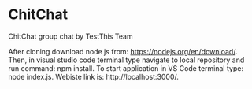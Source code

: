 # ChitChat
ChitChat group chat by TestThis Team

After cloning download node js from: https://nodejs.org/en/download/.
Then, in visual studio code terminal type navigate to local repository and run command: npm install.
To start application in VS Code terminal type: node index.js.
Webiste link is: http://localhost:3000/.
